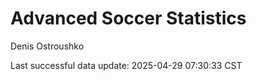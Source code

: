 # Advanced Soccer Statistics
Denis Ostroushko

<!-- gfm -->

Last successful data update: 2025-04-29 07:30:33 CST
